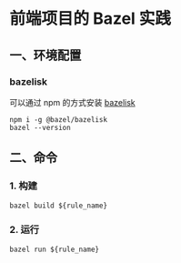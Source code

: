 # 前端项目的 Bazel 实践

## 一、环境配置

### bazelisk

可以通过 npm 的方式安装 [bazelisk](https://github.com/bazelbuild/bazelisk)

```shell
npm i -g @bazel/bazelisk
bazel --version
```

## 二、命令

### 1. 构建

```shell
bazel build ${rule_name}
```

### 2. 运行

```shell
bazel run ${rule_name}
```
